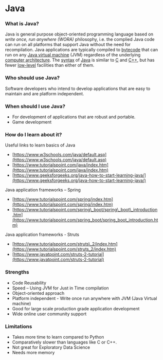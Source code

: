 # Java

### What is Java?

Java is general purpose object-oriented programming language based on _write once, run anywhere (WORA)_ philosophy, i.e. the complied Java code can run on all platforms that support Java without the need for recompilation. Java applications are typically compiled to [bytecode](https://en.wikipedia.org/wiki/Java_bytecode) that can run on any [Java virtual machine](https://en.wikipedia.org/wiki/Java_virtual_machine) (JVM) regardless of the underlying [computer architecture](https://en.wikipedia.org/wiki/Computer_architecture). The [syntax](https://en.wikipedia.org/wiki/Syntax_(programming_languages)) of [Java](https://en.wikipedia.org/wiki/Java_(software_platform)) is similar to [C](https://en.wikipedia.org/wiki/C_(programming_language)) and [C++](https://en.wikipedia.org/wiki/C%2B%2B), but has fewer [low-level](https://en.wikipedia.org/wiki/Low-level_programming_language) facilities than either of them.

### Who should use Java?

Software developers who intend to develop applications that are easy to maintain and are platform independent.

### When should I use Java?

- For development of applications that are robust and portable.
- Game development

### How do I learn about it?

Useful links to learn basics of Java

- [https://www.w3schools.com/java/default.asp](https://www.w3schools.com/java/default.asp)
- [https://www.tutorialspoint.com/java/index.htm](https://www.tutorialspoint.com/java/index.htm)
- [https://www.geeksforgeeks.org/java-how-to-start-learning-java/](https://www.geeksforgeeks.org/java-how-to-start-learning-java/)

Java application frameworks – Spring

- [https://www.tutorialspoint.com/spring/index.htm](https://www.tutorialspoint.com/spring/index.htm)
- [https://www.tutorialspoint.com/spring\_boot/spring\_boot\_introduction.htm](https://www.tutorialspoint.com/spring_boot/spring_boot_introduction.htm)

Java application frameworks - Struts

- [https://www.tutorialspoint.com/struts\_2/index.htm](https://www.tutorialspoint.com/struts_2/index.htm)
- [https://www.javatpoint.com/struts-2-tutorial](https://www.javatpoint.com/struts-2-tutorial)

### Strengths

- Code Reusability
- Speed – Using JVM for Just in Time compilation
- Object-oriented approach
- Platform independent - Write once run anywhere with JVM (Java Virtual machine)
- Good for large scale production grade application development
- Wide online user community support

### Limitations

- Takes more time to learn compared to Python
- Comparatively slower than languages like C or C++.
- Not great for Exploratory Data Science
- Needs more memory
